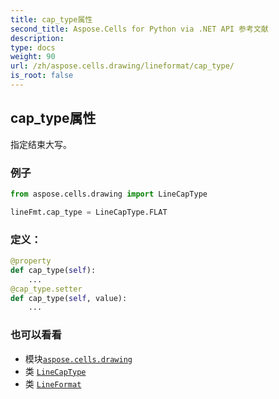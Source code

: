 ```yaml
---
title: cap_type属性
second_title: Aspose.Cells for Python via .NET API 参考文献
description:
type: docs
weight: 90
url: /zh/aspose.cells.drawing/lineformat/cap_type/
is_root: false
---
```

## cap_type属性

指定结束大写。

### 例子

```python
from aspose.cells.drawing import LineCapType

lineFmt.cap_type = LineCapType.FLAT

```
### 定义：
```python
@property
def cap_type(self):
    ...
@cap_type.setter
def cap_type(self, value):
    ...
```

### 也可以看看
* 模块[`aspose.cells.drawing`](../../)
* 类 [`LineCapType`](/cells/python-net/zh/aspose.cells.drawing/linecaptype)
* 类 [`LineFormat`](/cells/python-net/zh/aspose.cells.drawing/lineformat)
